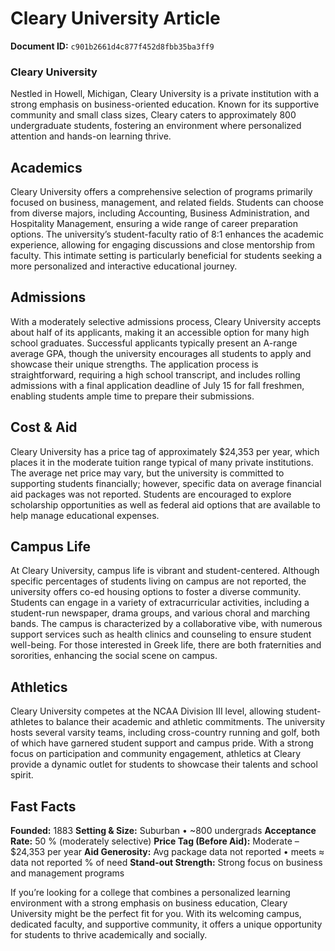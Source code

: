 # Cleary University Article

**Document ID:** `c901b2661d4c877f452d8fbb35ba3ff9`

### Cleary University

Nestled in Howell, Michigan, Cleary University is a private institution with a strong emphasis on business-oriented education. Known for its supportive community and small class sizes, Cleary caters to approximately 800 undergraduate students, fostering an environment where personalized attention and hands-on learning thrive.

## Academics

Cleary University offers a comprehensive selection of programs primarily focused on business, management, and related fields. Students can choose from diverse majors, including Accounting, Business Administration, and Hospitality Management, ensuring a wide range of career preparation options. The university’s student-faculty ratio of 8:1 enhances the academic experience, allowing for engaging discussions and close mentorship from faculty. This intimate setting is particularly beneficial for students seeking a more personalized and interactive educational journey.

## Admissions

With a moderately selective admissions process, Cleary University accepts about half of its applicants, making it an accessible option for many high school graduates. Successful applicants typically present an A-range average GPA, though the university encourages all students to apply and showcase their unique strengths. The application process is straightforward, requiring a high school transcript, and includes rolling admissions with a final application deadline of July 15 for fall freshmen, enabling students ample time to prepare their submissions.

## Cost & Aid

Cleary University has a price tag of approximately $24,353 per year, which places it in the moderate tuition range typical of many private institutions. The average net price may vary, but the university is committed to supporting students financially; however, specific data on average financial aid packages was not reported. Students are encouraged to explore scholarship opportunities as well as federal aid options that are available to help manage educational expenses.

## Campus Life

At Cleary University, campus life is vibrant and student-centered. Although specific percentages of students living on campus are not reported, the university offers co-ed housing options to foster a diverse community. Students can engage in a variety of extracurricular activities, including a student-run newspaper, drama groups, and various choral and marching bands. The campus is characterized by a collaborative vibe, with numerous support services such as health clinics and counseling to ensure student well-being. For those interested in Greek life, there are both fraternities and sororities, enhancing the social scene on campus.

## Athletics

Cleary University competes at the NCAA Division III level, allowing student-athletes to balance their academic and athletic commitments. The university hosts several varsity teams, including cross-country running and golf, both of which have garnered student support and campus pride. With a strong focus on participation and community engagement, athletics at Cleary provide a dynamic outlet for students to showcase their talents and school spirit.

## Fast Facts
**Founded:** 1883
**Setting & Size:** Suburban • ~800 undergrads
**Acceptance Rate:** 50 % (moderately selective)
**Price Tag (Before Aid):** Moderate – $24,353 per year
**Aid Generosity:** Avg package data not reported • meets ≈ data not reported % of need
**Stand-out Strength:** Strong focus on business and management programs

If you’re looking for a college that combines a personalized learning environment with a strong emphasis on business education, Cleary University might be the perfect fit for you. With its welcoming campus, dedicated faculty, and supportive community, it offers a unique opportunity for students to thrive academically and socially.
